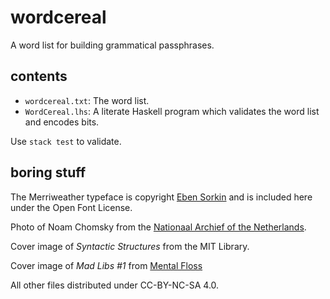 # wordcereal

A word list for building grammatical passphrases.

## contents

* ``wordcereal.txt``: The word list.
* ``WordCereal.lhs``: A literate Haskell program which validates the word list and encodes bits.

Use ``stack test`` to validate.

## boring stuff

The Merriweather typeface is copyright [Eben Sorkin](https://ebensorkin.wordpress.com/) and is included here under the Open Font License.

Photo of Noam Chomsky from the [Nationaal Archief of the Netherlands](http://www.gahetna.nl/collectie/afbeeldingen/fotocollectie/zoeken/weergave/detail/q/id/aca7e0c2-d0b4-102d-bcf8-003048976d84).

Cover image of *Syntactic Structures* from the MIT Library.

Cover image of *Mad Libs #1* from [Mental Floss](http://mentalfloss.com/article/27950/adjective-history-mad-libs)

All other files distributed under CC-BY-NC-SA 4.0.

